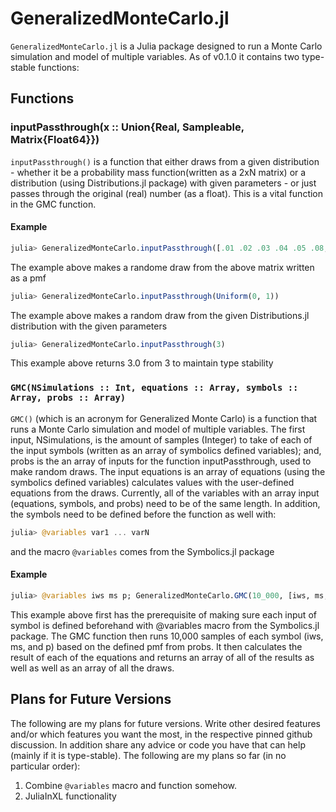 # GeneralizedMonteCarlo.jl

`GeneralizedMonteCarlo.jl` is a Julia package designed to run a Monte Carlo simulation and model of multiple variables. 
As of v0.1.0 it contains two type-stable functions:

## Functions

### inputPassthrough(x :: Union{Real, Sampleable, Matrix{Float64}})

`inputPassthrough()` is a function that either draws from a given distribution - whether it be a probability mass function(written as a 2xN matrix) or a distribution (using Distributions.jl package) with given parameters - or just passes through the original (real) number (as a float). This is a vital function in the GMC function.

#### Example

```julia
julia> GeneralizedMonteCarlo.inputPassthrough([.01 .02 .03 .04 .05 .08; .1 .2 .3 .25 .10 .05])
```

The example above makes a randome draw from the above matrix written as a pmf 

```julia
julia> GeneralizedMonteCarlo.inputPassthrough(Uniform(0, 1))
```
The example above makes a random draw from the given Distributions.jl distribution with the given parameters

```julia
julia> GeneralizedMonteCarlo.inputPassthrough(3) 
```

This example above returns 3.0 from 3 to maintain type stability 

### `GMC(NSimulations :: Int, equations :: Array, symbols :: Array, probs :: Array)`

`GMC()` (which is an acronym for Generalized Monte Carlo) is a function that runs a Monte Carlo simulation and model of multiple variables.
The first input, NSimulations, is the amount of samples (Integer) to take of each of the input symbols (written as an array of symbolics defined variables); and, probs is the an array of inputs for the function inputPassthrough, used to make random draws. The input equations is an array of equations (using the symbolics defined variables) calculates values with the user-defined equations from the draws. 
Currently, all of the variables with an array input (equations, symbols, and probs) need to be of the same length. 
In addition, the symbols need to be defined before the function as well with:

```julia
julia> @variables var1 ... varN
```

and the macro `@variables` comes from the Symbolics.jl package

#### Example
```julia
julia> @variables iws ms p; GeneralizedMonteCarlo.GMC(10_000, [iws, ms, 190 + ms + p], [iws, ms, p], [[10_000_000 10_500_000 11_000_000; 0.2 0.6 0.2], [0.01 0.02 0.03 0.04 0.05 0.08; 0.10 0.20 0.30 0.25 0.10 0.05], [-3.0 3.0; 0.5 0.5]]) 
```
This example above first has the prerequisite of making sure each input of symbol is defined beforehand with @variables macro from the Symbolics.jl package. The GMC function then runs 10,000 samples of each symbol (iws, ms, and p) based on the defined pmf from probs. It then calculates the result of each of the equations and returns an array of all of the results as well as well as an array of all the draws.
   
## Plans for Future Versions

The following are my plans for future versions. Write other desired features and/or which features you want the most, in the respective pinned github discussion. In addition share any advice or code you have that can help (mainly if it is type-stable). The following are my plans so far (in no particular order):

1.  Combine `@variables` macro and function somehow.
2.  JuliaInXL functionality
